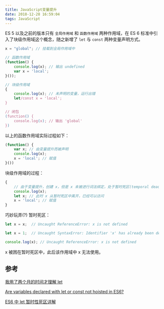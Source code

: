```yaml
---
title: JavaScript变量提升
date: 2018-12-28 16:59:04
tags: JavaScript
---
```


ES 5 以及之前的版本只有 `全局作用域` 和 `函数作用域` 两种作用域，在 ES 6 标准中引入了块级作用域这个概念，随之新增了 `let` 与 `const` 两种变量声明方式。

```javascript
x = "global"; // 挂载到全局作用域中

// 函数作用域
(function() {
    console.log(x); // 输出 undefined
    var x = 'local';
}());

// 块级作用域
{
    console.log(x); // 未声明的变量，运行出错
    let/const x = 'local';
}

// 闭包
(function() {
    console.log(x); // 输出 'global'
})
```

<!-- more -->

以上的函数作用域实际过程如下：

```javascript
(function() {
    var x; // 由变量提升而被声明
    console.log(x);
    x = 'local'; // 赋值
}())
```

块级作用域的过程：

````javascript
{
    // 由于变量提升，创建 x，但是 x 未被进行词法绑定，处于暂时死区(temporal dead zone)
    console.log(x);
    let x; // 此时 x 从暂时死区中离开，已经可以访问
    x = 'local'; // 赋值
}
````

巧妙玩弄(?) 暂时死区：

```javascript
let x = x;  // Uncaught ReferenceError: x is not defined

let x = 1;  // Uncaught SyntaxError: Identifier 'x' has already been declared

console.log(x); // Uncaught ReferenceError: x is not defined
```

x 被困在暂时死区中，此后该作用域中 x 无法使用。

## 参考

[我用了两个月的时间才理解 let](https://zhuanlan.zhihu.com/p/28140450)

[Are variables declared with let or const not hoisted in ES6?](https://stackoverflow.com/a/31222689/7526989)

[ES6 中 let 暂时性死区详解](https://segmentfault.com/a/1190000015603779)
